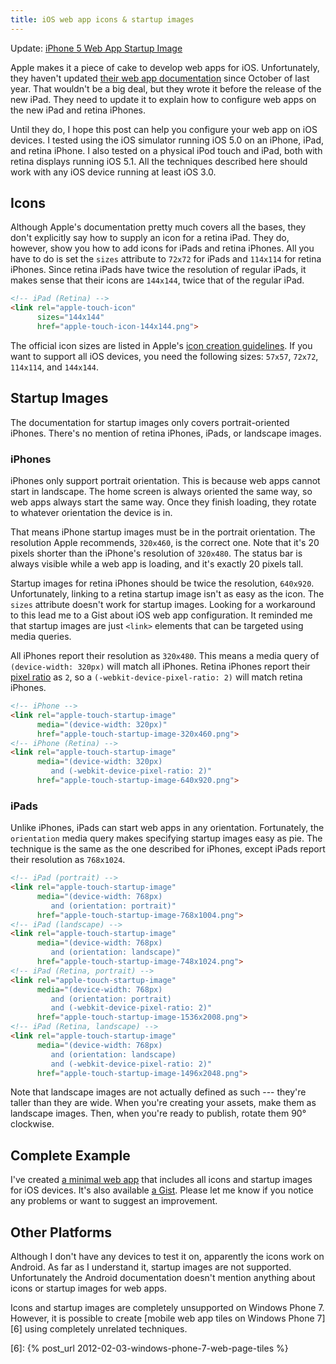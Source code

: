 ```yaml
---
title: iOS web app icons & startup images
---
```


<aside>Update: <a href="{% post_url 2012-09-20-iphone-5-web-app-startup-image %}">iPhone 5 Web App Startup Image</a></aside>

Apple makes it a piece of cake to develop web apps for iOS.
Unfortunately, they haven't updated [their web app documentation][1]
since October of last year. That wouldn't be a big deal, but they
wrote it before the release of the new iPad. They need to update
it to explain how to configure web apps on the new iPad and
retina iPhones.

Until they do, I hope this post can help you configure your web app
on iOS devices. I tested using the iOS simulator running iOS 5.0
on an iPhone, iPad, and retina iPhone. I also tested on a physical
iPod touch and iPad, both with retina displays running iOS 5.1. All
the techniques described here should work with any iOS device running
at least iOS 3.0.

## Icons

Although Apple's documentation pretty much covers all the bases,
they don't explicitly say how to supply an icon for a retina iPad.
They do, however, show you how to add icons for iPads and retina
iPhones. All you have to do is set the `sizes` attribute to `72x72`
for iPads and `114x114` for retina iPhones. Since retina iPads have
twice the resolution of regular iPads, it makes sense that their
icons are `144x144`, twice that of the regular iPad.

``` html
<!-- iPad (Retina) -->
<link rel="apple-touch-icon"
      sizes="144x144"
      href="apple-touch-icon-144x144.png">
```

The official icon sizes are listed in Apple's [icon creation
guidelines][2]. If you want to support all iOS devices, you need
the following sizes: `57x57`, `72x72`, `114x114`, and `144x144`.

## Startup Images

The documentation for startup images only covers portrait-oriented
iPhones. There's no mention of retina iPhones, iPads, or landscape
images.

### iPhones

iPhones only support portrait orientation. This is because web apps
cannot start in landscape. The home screen is always oriented the
same way, so web apps always start the same way. Once they finish
loading, they rotate to whatever orientation the device is in.

That means iPhone startup images must be in the portrait orientation.
The resolution Apple recommends, `320x460`, is the correct one.
Note that it's 20 pixels shorter than the iPhone's resolution of
`320x480`. The status bar is always visible while a web app is
loading, and it's exactly 20 pixels tall.

Startup images for retina iPhones should be twice the resolution,
`640x920`. Unfortunately, linking to a retina startup image isn't
as easy as the icon. The `sizes` attribute doesn't work for startup
images. Looking for a workaround to this lead me to a Gist about iOS web
app configuration. It reminded me that startup images are just `<link>`
elements that can be targeted using media queries.

All iPhones report their resolution as `320x480`. This means a media
query of `(device-width: 320px)` will match all iPhones. Retina
iPhones report their [pixel ratio][3] as `2`, so a
`(-webkit-device-pixel-ratio: 2)` will match retina iPhones.

``` html
<!-- iPhone -->
<link rel="apple-touch-startup-image"
      media="(device-width: 320px)"
      href="apple-touch-startup-image-320x460.png">
<!-- iPhone (Retina) -->
<link rel="apple-touch-startup-image"
      media="(device-width: 320px)
         and (-webkit-device-pixel-ratio: 2)"
      href="apple-touch-startup-image-640x920.png">
```

### iPads

Unlike iPhones, iPads can start web apps in any orientation.
Fortunately, the `orientation` media query makes specifying startup
images easy as pie. The technique is the same as the one described
for iPhones, except iPads report their resolution as `768x1024`.

``` html
<!-- iPad (portrait) -->
<link rel="apple-touch-startup-image"
      media="(device-width: 768px)
         and (orientation: portrait)"
      href="apple-touch-startup-image-768x1004.png">
<!-- iPad (landscape) -->
<link rel="apple-touch-startup-image"
      media="(device-width: 768px)
         and (orientation: landscape)"
      href="apple-touch-startup-image-748x1024.png">
<!-- iPad (Retina, portrait) -->
<link rel="apple-touch-startup-image"
      media="(device-width: 768px)
         and (orientation: portrait)
         and (-webkit-device-pixel-ratio: 2)"
      href="apple-touch-startup-image-1536x2008.png">
<!-- iPad (Retina, landscape) -->
<link rel="apple-touch-startup-image"
      media="(device-width: 768px)
         and (orientation: landscape)
         and (-webkit-device-pixel-ratio: 2)"
      href="apple-touch-startup-image-1496x2048.png">
```

Note that landscape images are not actually defined as such ---
they're taller than they are wide. When you're creating your assets,
make them as landscape images. Then, when you're ready to publish,
rotate them 90° clockwise.

## Complete Example

I've created [a minimal web app][4] that includes all icons and
startup images for iOS devices. It's also available [a Gist][5].
Please let me know if you notice any problems or want to suggest
an improvement.

## Other Platforms

Although I don't have any devices to test it on, apparently the
icons work on Android. As far as I understand it, startup images
are not supported. Unfortunately the Android documentation doesn't
mention anything about icons or startup images for web apps.

Icons and startup images are completely unsupported on Windows Phone
7. However, it is possible to create [mobile web app tiles on Windows
Phone 7][6] using completely unrelated techniques.

[1]: http://developer.apple.com/library/ios/#DOCUMENTATION/AppleApplications/Reference/SafariWebContent/ConfiguringWebApplications/ConfiguringWebApplications.html
[2]: http://developer.apple.com/library/ios/#DOCUMENTATION/UserExperience/Conceptual/MobileHIG/IconsImages/IconsImages.html%23//apple_ref/doc/uid/TP40006556-CH14
[3]: https://developer.mozilla.org/en-US/docs/CSS/Media_queries#-moz-device-pixel-ratio
[4]: /static/pages/2012-03-27-web-app.html
[5]: https://gist.github.com/tfausak/2222823
[6]: {% post_url 2012-02-03-windows-phone-7-web-page-tiles %}
